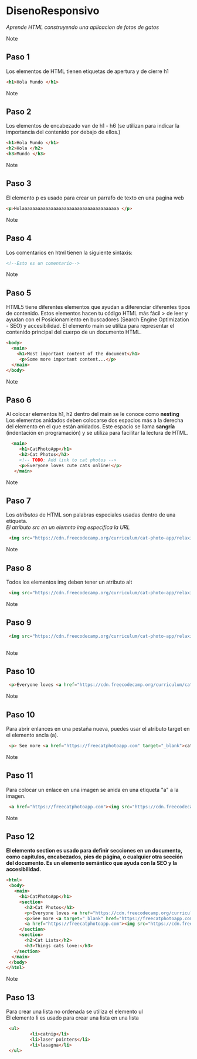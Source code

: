 # DisenoResponsivo
*Aprende HTML construyendo una aplicacion de fotos de gatos*

> [!NOTE]
> ## Paso 1
> Los elementos de HTML tienen etiquetas de apertura y de cierre h1
> ```html
> <h1>Hola Mundo </h1>
> ```

> [!NOTE]
> ## Paso 2
> Los elementos de encabezado van de h1 - h6 (se utilizan para indicar la importancia del contenido por debajo de ellos.)
> ```html
> <h1>Hola Mundo </h1>
> <h2>Hola </h2>
> <h3>Mundo </h3>
> ```

> [!NOTE]
> ## Paso 3
> El elemento p es usado para crear un parrafo de texto en una pagina web
> ```html
> <p>Holaaaaaaaaaaaaaaaaaaaaaaaaaaaaaaaaaaaaa </p>
> ```

> [!NOTE]
> ## Paso 4
> Los comentarios en html tienen la siguiente sintaxis:
> ```html
> <!--Esto es un comentario-->
> ```

> [!NOTE]
> ## Paso 5
> HTML5 tiene diferentes elementos que ayudan a diferenciar diferentes tipos de contenido. Estos elementos hacen tu código HTML más fácil > de leer y ayudan con el Posicionamiento en buscadores (Search Engine Optimization - SEO) y accesibilidad.
> El elemento main se utiliza para representar el contenido principal del cuerpo de un documento HTML.
> ```html
> <body>
>   <main>
>     <h1>Most important content of the document</h1>
>      <p>Some more important content...</p>
>   </main>
> </body>


> [!NOTE]
> ## Paso 6
> Al colocar elementos h1, h2 dentro del main se le conoce como **nesting** <br>
> Los elementos anidados deben colocarse dos espacios más a la derecha del elemento en el que están anidados. Este espacio se llama **sangría** (indentación en programación) y se utiliza para facilitar la lectura de HTML.
> ```html
>   <main>
>      <h1>CatPhotoApp</h1>
>      <h2>Cat Photos</h2>
>      <!-- TODO: Add link to cat photos -->
>      <p>Everyone loves cute cats online!</p>
>    </main>
> ```


> [!NOTE]
> ## Paso 7
> Los *atributos* de HTML son palabras especiales usadas dentro de una etiqueta. <br>
> *El atributo src en un elemnto img especifica la URL* <br>
> ```html
>  <img src="https://cdn.freecodecamp.org/curriculum/cat-photo-app/relaxing-cat.jpg">
> ```


> [!NOTE]
> ## Paso 8
> Todos los elementos img deben tener un atributo alt
> ```html
>  <img src="https://cdn.freecodecamp.org/curriculum/cat-photo-app/relaxing-cat.jpg" alt="A cute orange cat lying on its back">
> ```

> [!NOTE]
> ## Paso 9
> ```html
>  <img src="https://cdn.freecodecamp.org/curriculum/cat-photo-app/relaxing-cat.jpg" alt="A cute orange cat lying on its back">
>   
> ```

> [!NOTE]
> ## Paso 10
> ```html
>  <p>Everyone loves <a href="https://cdn.freecodecamp.org/curriculum/cat-photo-app/running-cats.jpg">cute cats</a> online!</p>
> ```

> [!NOTE]
> ## Paso 10
>   Para abrir enlances en una pestaña nueva, puedes usar el atributo target en el elemento ancla (a).
> ```html
>  <p> See more <a href="https://freecatphotoapp.com" target="_blank">cat photos</a> in our gallery. <p>
> ```

> [!NOTE]
> ## Paso 11
>   Para colocar un enlace en una imagen se anida en una etiqueta "a" a la imagen.<br>
> ```html
>  <a href="https://freecatphotoapp.com"><img src="https://cdn.freecodecamp.org/curriculum/cat-photo-app/relaxing-cat.jpg" alt="A cute orange cat lying on its back."></a>
> ```

> [!NOTE]
> ## Paso 12
> **El elemento section es usado para definir secciones en un documento, como capítulos, encabezados, pies de página, o cualquier otra sección del documento. Es un elemento semántico que ayuda con la SEO y la accesibilidad.**
> ```html
> <html>
>  <body>
>    <main>
>      <h1>CatPhotoApp</h1>
>      <section>
>        <h2>Cat Photos</h2>
>        <p>Everyone loves <a href="https://cdn.freecodecamp.org/curriculum/cat-photo-app/running-cats.jpg">cute cats</a> online!</p>
>        <p>See more <a target="_blank" href="https://freecatphotoapp.com">cat photos</a> in our gallery.</p>
>        <a href="https://freecatphotoapp.com"><img src="https://cdn.freecodecamp.org/curriculum/cat-photo-app/relaxing-cat.jpg" alt="A cute orange cat lying on its back."></a>
>      </section>
>      <section>
>        <h2>Cat Lists</h2>
>        <h3>Things cats love:</h3>
>    </section>
>   </main>
>  </body>
> </html>
> ```

> [!NOTE]
> ## Paso 13
> Para crear una lista no ordenada se utiliza el elemento ul <br>
> El elemento li es usado para crear una lista en una lista <br>
> ```html
>  <ul>
>          <li>catnip</li>
>          <li>laser pointers</li>
>          <li>lasagna</li>
>  </ul>
> ```
